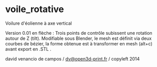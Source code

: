 voile_rotative
==============

Voilure d'éolienne à axe vertical

Version 0.01 en flèche : Trois points de contrôle subissent une rotation autour de Z (tilt). Modifiable sous Blender, le mesh est définit via deux courbes de bézier, la forme obtenue est à transformer en mesh (alt+c) avant export en .STL .

david venancio de campos / dv@open3d-print.fr / copyleft 2014

